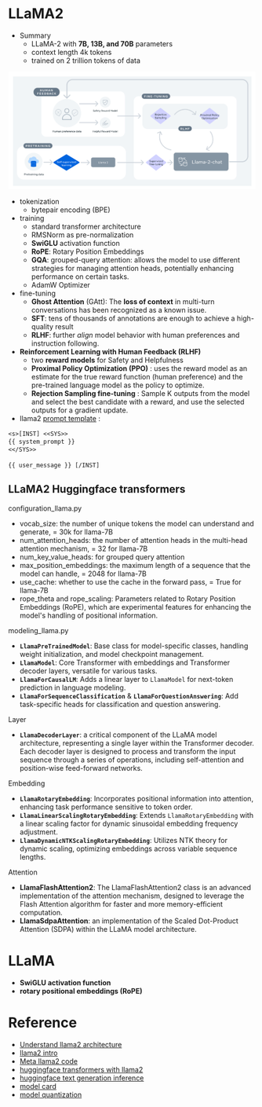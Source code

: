 
# LLaMA2

- Summary
    - LLaMA-2 with **7B, 13B, and 70B** parameters
    - context length 4k tokens
    - trained on 2 trillion tokens of data

![Untitled](llama%20&%20llama2%2045ff5994ec6b4b4da2b3f626f261c59a/Untitled.png)

- tokenization
    - bytepair encoding (BPE)
- training
    - standard transformer architecture
    - RMSNorm as pre-normalization
    - **SwiGLU** activation function
    - **RoPE**: Rotary Position Embeddings
    - **GQA**: grouped-query attention: allows the model to use different strategies for managing attention heads, potentially enhancing performance on certain tasks.
    - AdamW Optimizer
- fine-tuning
    - **Ghost Attention** (GAtt): The **loss of context** in multi-turn conversations has been recognized as a known issue.
    - **SFT**: tens of thousands of annotations are enough to achieve a high-quality result
    - **RLHF**: further *align* model behavior with human preferences and instruction following.
- **Reinforcement Learning with Human Feedback (RLHF)**
    - two **reward models** for Safety and Helpfulness
    - **Proximal Policy Optimization (PPO)** : uses the reward model as an estimate for the true reward function (human preference) and the pre-trained language model as the policy to optimize.
    - **Rejection Sampling fine-tuning** :   Sample K outputs from the model and select the best candidate with a reward, and use the selected outputs for a gradient update.
- llama2 [prompt template](https://huggingface.co/blog/llama2#how-to-prompt-llama-2) :

```
<s>[INST] <<SYS>>
{{ system_prompt }}
<</SYS>>

{{ user_message }} [/INST]
```

## LLaMA2 Huggingface transformers
configuration_llama.py
- vocab_size: the number of unique tokens the model can understand and generate, = 30k for llama-7B
- num_attention_heads: the number of attention heads in the multi-head attention mechanism, = 32 for llama-7B
- num_key_value_heads: for grouped query attention
- max_position_embeddings: the maximum length of a sequence that the model can handle, = 2048 for llama-7B
- use_cache: whether to use the cache in the forward pass, = True for llama-7B
- rope_theta and rope_scaling: Parameters related to Rotary Position Embeddings (RoPE), which are experimental features for enhancing the model's handling of positional information.

modeling_llama.py
- **`LlamaPreTrainedModel`**: Base class for model-specific classes, handling weight initialization, and model checkpoint management.
- **`LlamaModel`**: Core Transformer with embeddings and Transformer decoder layers, versatile for various tasks.
- **`LlamaForCausalLM`**: Adds a linear layer to `LlamaModel` for next-token prediction in language modeling.
- **`LlamaForSequenceClassification`** & **`LlamaForQuestionAnswering`**: Add task-specific heads for classification and question answering.

Layer
- **`LlamaDecoderLayer`**: a critical component of the LLaMA model architecture, representing a single layer within the Transformer decoder. Each decoder layer is designed to process and transform the input sequence through a series of operations, including self-attention and position-wise feed-forward networks.

Embedding
- **`LlamaRotaryEmbedding`**: Incorporates positional information into attention, enhancing task performance sensitive to token order.
- **`LlamaLinearScalingRotaryEmbedding`**: Extends `LlamaRotaryEmbedding` with a linear scaling factor for dynamic sinusoidal embedding frequency adjustment.
- **`LlamaDynamicNTKScalingRotaryEmbedding`**: Utilizes NTK theory for dynamic scaling, optimizing embeddings across variable sequence lengths.

Attention
- **LlamaFlashAttention2**: The LlamaFlashAttention2 class is an advanced implementation of the attention mechanism, designed to leverage the Flash Attention algorithm for faster and more memory-efficient computation.
- **LlamaSdpaAttention**: an implementation of the Scaled Dot-Product Attention (SDPA) within the LLaMA model architecture.


# LLaMA
- **SwiGLU activation function**
- **rotary positional embeddings (RoPE)**

# Reference
- [Understand llama2 architecture](https://medium.com/towards-generative-ai/understanding-llama-2-architecture-its-ginormous-impact-on-genai-e278cb81bd5c)
- [llama2 intro](https://huggingface.co/blog/llama2)
- [Meta llama2 code](https://github.com/facebookresearch/llama)
- [huggingface transformers with llama2](https://github.com/huggingface/transformers/tree/da20209dbc26a6a870a6e7be87faa657b571b7bc/src/transformers/models/llama)
- [huggingface text generation inference](https://github.com/huggingface/text-generation-inference)
- [model card](https://huggingface.co/meta-llama/Llama-2-7b)
- [model quantization](https://huggingface.co/blog/4bit-transformers-bitsandbytes)